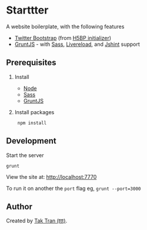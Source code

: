 # Starttter

A website boilerplate, with the following features

* [Twitter Bootstrap](http://twitter.github.com/bootstrap/) (from [H5BP initializer](http://www.initializr.com/))
* [GruntJS](http://gruntjs.com/) - with [Sass](http://sass-lang.com/download.html), [Livereload](https://github.com/gruntjs/grunt-contrib-livereload), and [Jshint](http://www.jshint.com/about/) support

## Prerequisites

1. Install
    * [Node](http://nodejs.org/)
    * [Sass](http://sass-lang.com/download.html)
    * [GruntJS](http://gruntjs.com/)

2. Install packages

        npm install

## Development

Start the server

    grunt

View the site at: [http://localhost:7770](http://localhost:7770)

To run it on another the `port` flag eg, `grunt --port=3000`

## Author

Created by [Tak Tran (ttt)](http://tutaktran.com).